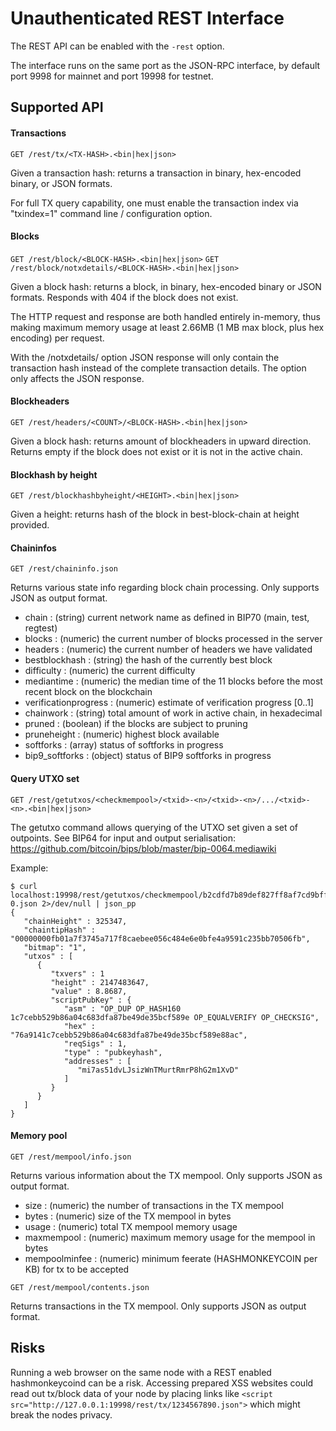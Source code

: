 Unauthenticated REST Interface
==============================

The REST API can be enabled with the `-rest` option.

The interface runs on the same port as the JSON-RPC interface, by default port 9998 for mainnet and port 19998 for testnet.

Supported API
-------------

#### Transactions
`GET /rest/tx/<TX-HASH>.<bin|hex|json>`

Given a transaction hash: returns a transaction in binary, hex-encoded binary, or JSON formats.

For full TX query capability, one must enable the transaction index via "txindex=1" command line / configuration option.

#### Blocks
`GET /rest/block/<BLOCK-HASH>.<bin|hex|json>`
`GET /rest/block/notxdetails/<BLOCK-HASH>.<bin|hex|json>`

Given a block hash: returns a block, in binary, hex-encoded binary or JSON formats.
Responds with 404 if the block does not exist.

The HTTP request and response are both handled entirely in-memory, thus making maximum memory usage at least 2.66MB (1 MB max block, plus hex encoding) per request.

With the /notxdetails/ option JSON response will only contain the transaction hash instead of the complete transaction details. The option only affects the JSON response.

#### Blockheaders
`GET /rest/headers/<COUNT>/<BLOCK-HASH>.<bin|hex|json>`

Given a block hash: returns <COUNT> amount of blockheaders in upward direction.
Returns empty if the block does not exist or it is not in the active chain.

#### Blockhash by height
`GET /rest/blockhashbyheight/<HEIGHT>.<bin|hex|json>`

Given a height: returns hash of the block in best-block-chain at height provided.

#### Chaininfos
`GET /rest/chaininfo.json`

Returns various state info regarding block chain processing.
Only supports JSON as output format.
* chain : (string) current network name as defined in BIP70 (main, test, regtest)
* blocks : (numeric) the current number of blocks processed in the server
* headers : (numeric) the current number of headers we have validated
* bestblockhash : (string) the hash of the currently best block
* difficulty : (numeric) the current difficulty
* mediantime : (numeric) the median time of the 11 blocks before the most recent block on the blockchain
* verificationprogress : (numeric) estimate of verification progress [0..1]
* chainwork : (string) total amount of work in active chain, in hexadecimal
* pruned : (boolean) if the blocks are subject to pruning
* pruneheight : (numeric) highest block available
* softforks : (array) status of softforks in progress
* bip9_softforks : (object) status of BIP9 softforks in progress

#### Query UTXO set
`GET /rest/getutxos/<checkmempool>/<txid>-<n>/<txid>-<n>/.../<txid>-<n>.<bin|hex|json>`

The getutxo command allows querying of the UTXO set given a set of outpoints.
See BIP64 for input and output serialisation:
https://github.com/bitcoin/bips/blob/master/bip-0064.mediawiki

Example:
```
$ curl localhost:19998/rest/getutxos/checkmempool/b2cdfd7b89def827ff8af7cd9bff7627ff72e5e8b0f71210f92ea7a4000c5d75-0.json 2>/dev/null | json_pp
{
   "chainHeight" : 325347,
   "chaintipHash" : "00000000fb01a7f3745a717f8caebee056c484e6e0bfe4a9591c235bb70506fb",
   "bitmap": "1",
   "utxos" : [
      {
         "txvers" : 1
         "height" : 2147483647,
         "value" : 8.8687,		 
         "scriptPubKey" : {
            "asm" : "OP_DUP OP_HASH160 1c7cebb529b86a04c683dfa87be49de35bcf589e OP_EQUALVERIFY OP_CHECKSIG",
            "hex" : "76a9141c7cebb529b86a04c683dfa87be49de35bcf589e88ac",
            "reqSigs" : 1,
            "type" : "pubkeyhash",
            "addresses" : [
               "mi7as51dvLJsizWnTMurtRmrP8hG2m1XvD"
            ]
         }
      }
   ]
}
```

#### Memory pool
`GET /rest/mempool/info.json`

Returns various information about the TX mempool.
Only supports JSON as output format.
* size : (numeric) the number of transactions in the TX mempool
* bytes : (numeric) size of the TX mempool in bytes
* usage : (numeric) total TX mempool memory usage
* maxmempool : (numeric) maximum memory usage for the mempool in bytes
* mempoolminfee : (numeric) minimum feerate (HASHMONKEYCOIN per KB) for tx to be accepted

`GET /rest/mempool/contents.json`

Returns transactions in the TX mempool.
Only supports JSON as output format.

Risks
-------------
Running a web browser on the same node with a REST enabled hashmonkeycoind can be a risk. Accessing prepared XSS websites could read out tx/block data of your node by placing links like `<script src="http://127.0.0.1:19998/rest/tx/1234567890.json">` which might break the nodes privacy.
